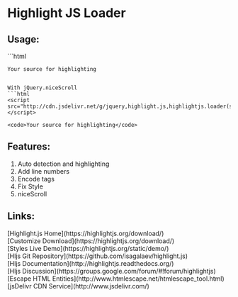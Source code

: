 # Highlight JS Loader

<h2>Usage:</h2>
```html
<script src="http://cdn.jsdelivr.net/g/highlight.js,highlightjs.loader(highlightjs.loader.min.js+src/JStyles/railscasts.js)"></script>

<code>Your source for highlighting</code>
```

With jQuery.niceScroll
```html
<script src="http://cdn.jsdelivr.net/g/jquery,highlight.js,highlightjs.loader(src/nicescroll.js+highlightjs.loader.min.js+src/JStyles/railscasts.js)"></script>

<code>Your source for highlighting</code>
```
<h2>Features:</h2>
<ol>
<li>Auto detection and highlighting</li>
<li>Add line numbers</li>
<li>Encode tags</li>
<li>Fix Style</li>
<li>niceScroll</li>
</ol>

<h2>Links:</h2>
[Highlight.js Home](https://highlightjs.org/download/)<br>
[Customize Download](https://highlightjs.org/download/)<br>
[Styles Live Demo](https://highlightjs.org/static/demo/)<br>
[Hljs Git Repository](https://github.com/isagalaev/highlight.js)<br>
[Hljs Documentation](http://highlightjs.readthedocs.org/)<br>
[Hljs Discussion](https://groups.google.com/forum/#!forum/highlightjs)<br>
[Escape HTML Entities](http://www.htmlescape.net/htmlescape_tool.html)<br>
[jsDelivr CDN Service](http://www.jsdelivr.com/)<br>
